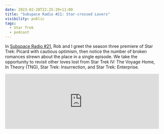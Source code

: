 ```yaml
---
date: 2023-02-28T22:25:29+11:00
title: "Subspace Radio #21: Star-crossed Lovers"
visibility: public
tags:
  - Star Trek
  - podcast
---
```

In [Subspace Radio #21](https://www.subspace.fm/episodes/episode-21-star-crossed-lovers-pic-3x01-the-next-generation), Rob and I greet the season three premiere of Star Trek: Picard with cautious optimism, then notice the number of broken romances strewn about the place in a single episode. We take the opportunity to revisit other loves lost from Star Trek IV: The Voyage Home, In Theory (TNG), Star Trek: Insurrection, and Star Trek: Enterprise.


<iframe width="100%" height="180" frameborder="no" scrolling="no" seamless src="https://share.transistor.fm/e/b6a5cb06"></iframe>
